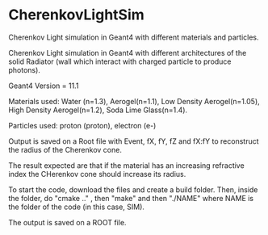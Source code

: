 # CherenkovLightSim
Cherenkov Light simulation in Geant4 with different materials and particles. 



Cherenkov Light simulation in Geant4 with different architectures of the solid Radiator (wall which interact with charged particle to produce photons).

Geant4 Version = 11.1

Materials used: Water (n=1.3), Aerogel(n=1.1), Low Density Aerogel(n=1.05), High Density Aerogel(n=1.2), Soda Lime Glass(n=1.4).

Particles used: proton (proton), electron (e-) 

Output is saved on a Root file with Event, fX, fY, fZ and fX:fY to reconstruct the radius of the Cherenkov cone. 

The result expected are that if the material has an increasing refractive index the CHerenkov cone should increase its radius.

To start the code, download the files and create a build folder.
Then, inside the folder, do "cmake .." , then "make" and then "./NAME" where NAME is the folder of the code (in this case, SIM).

The output is saved on a ROOT file. 
